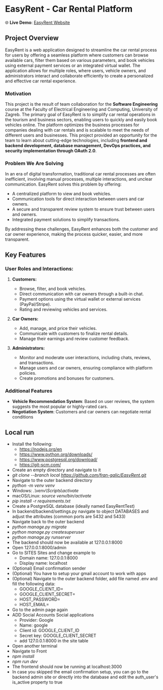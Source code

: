 # EasyRent - Car Rental Platform

🌐 **Live Demo**: [EasyRent Website](https://easy-rent-ashy.vercel.app/home)

## Project Overview

EasyRent is a web application designed to streamline the car rental process for users by offering a seamless platform where customers can browse available cars, filter them based on various parameters, and book vehicles using external payment services or an integrated virtual wallet. The application allows for multiple roles, where users, vehicle owners, and administrators interact and collaborate efficiently to create a personalized and effective car rental experience.

### Motivation

This project is the result of team collaboration for the **Software Engineering** course at the Faculty of Electrical Engineering and Computing, University of Zagreb. The primary goal of EasyRent is to simplify car rental operations in the tourism and business sectors, enabling users to quickly and easily book vehicles online. The platform optimizes the business processes for companies dealing with car rentals and is scalable to meet the needs of different users and businesses. This project provided an opportunity for the team to learn about cutting-edge technologies, including **frontend and backend development, database management, DevOps practices, and security implementation through OAuth 2.0**. 


### Problem We Are Solving

In an era of digital transformation, traditional car rental processes are often inefficient, involving manual processes, multiple interactions, and unclear communication. EasyRent solves this problem by offering:
- A centralized platform to view and book vehicles.
- Communication tools for direct interaction between users and car owners.
- A secure and transparent review system to ensure trust between users and owners.
- Integrated payment solutions to simplify transactions.

By addressing these challenges, EasyRent enhances both the customer and car owner experience, making the process quicker, easier, and more transparent.

## Key Features

### User Roles and Interactions:
1. **Customers:**
   - Browse, filter, and book vehicles.
   - Direct communication with car owners through a built-in chat.
   - Payment options using the virtual wallet or external services (PayPal/Stripe).
   - Rating and reviewing vehicles and services.

2. **Car Owners:**
   - Add, manage, and price their vehicles.
   - Communicate with customers to finalize rental details.
   - Manage their earnings and review customer feedback.

3. **Administrators:**
   - Monitor and moderate user interactions, including chats, reviews, and transactions.
   - Manage users and car owners, ensuring compliance with platform policies.
   - Create promotions and bonuses for customers.

### Additional Features
- **Vehicle Recommendation System**: Based on user reviews, the system suggests the most popular or highly-rated cars.
- **Negotiation System**: Customers and car owners can negotiate rental conditions 

## Local run

- Install the following:
   - https://nodejs.org/en
   - https://www.python.org/downloads/
   - https://www.postgresql.org/download/
   - https://git-scm.com/
- Create an empty directory and navigate to it
- _git clone --branch local https://github.com/fran-galic/EasyRent.git_
- Navigate to the outer backend directory
- _python -m venv venv_
- Windows: _.\venv\Scripts\activate_
- macOS/Linux: _source venv/bin/activate_
- _pip install -r requirements.txt_
- Create a PostgreSQL database (ideally named EasyRentTest)
- In backend/backend/settings.py navigate to object DATABASES and adjust the attributes (common ports are 5432 and 5433)
- Navigate back to the outer backend
- _python manage.py migrate_
- _python manage.py createsuperuser_
- _python manage.py runserver_
- The backend should now be available at 127.0.0.1:8000
- Open 127.0.0.1:8000/admin
- Go to SITES Sites and change example to
   - Domain name: 127.0.0.1:8000
   - Display name: localhost
- (Optional) Email confirmation sender
- (Optional) You have to setup your gmail account to work with apps
- (Optional) Navigate to the outer backend folder, add file named .env and fill the following data:
   - GOOGLE_CLIENT_ID=
   - GOOGLE_CLIENT_SECRET=
   - HOST_PASSWORD=
   - HOST_EMAIL=
- Go to the admin page again
- ADD Social Accounts Social applications
   - Provider: Google
   - Name: google
   - Client id: GOOGLE_CLIENT_ID
   - Secret key: GOOGLE_CLIENT_SECRET
   - add 127.0.0.1:8000 in the site table
- Open another terminal
- Navigate to Front
- _npm install_
- _npm run dev_
- The frontend should now be running at localhost:3000
- In case you skipped the email confirmation setup, you can go to the backend admin site or directly into the database and edit the auth_user's is_active property to true
